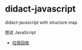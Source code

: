 # didact-javascript

didact-javascript with structure map

图说 JavaScript

-   [垃圾回收](https://github.com/yezihaohao/didact-javascript/blob/master/src/JavaScript垃圾回收.md)
